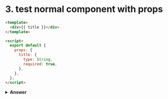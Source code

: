 # 3. test normal component with props

```html
<template>
  <div>{{ title }}</div>
</template>

<script>
  export default {
    props: {
      title: {
        type: String,
        required: true,
      },
    },
  };
</script>
```

<details><summary><b>Answer</b></summary>

```javascript
import { shallowMount } from "@vue/test-utils";
import Component from "./Component.vue";

const factory = () => {
  return shallowMount(Component, {
    propsData: { title: "TITLE" },
  });
};

describe("Component.vue", () => {
  test("should mount properly", () => {
    const wrapper = factory();
    expect(wrapper.vm).toBeTruthy();
  });
});
```

</details>

